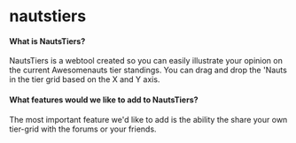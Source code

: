 # nautstiers

#### What is NautsTiers?
NautsTiers is a webtool created so you can easily illustrate your opinion on the current Awesomenauts tier standings. You can drag and drop the 'Nauts in the tier grid based on the X and Y axis.

#### What features would we like to add to NautsTiers?
The most important feature we'd like to add is the ability the share your own tier-grid with the forums or your friends. 